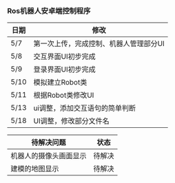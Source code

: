 ### Ros机器人安卓端控制程序

| 日期 | 修改                                   |
| ---- | -------------------------------------- |
| 5/7  | 第一次上传，完成控制、机器人管理部分UI |
| 5/8  | 交互界面UI初步完成                     |
| 5/9  | 登录界面UI初步完成                     |
| 5/10 | 模拟建立Robot类                        |
| 5/11 | 根据Robot类修改UI                      |
| 5/13 | ui调整，添加交互语句的简单判断         |
| 5/18 | UI调整，修改部分文件名                 |



| 待解决问题             | 状态   |
| ---------------------- | ------ |
| 机器人的摄像头画面显示 | 待解决 |
| 建模的地图显示         | 待解决 |

